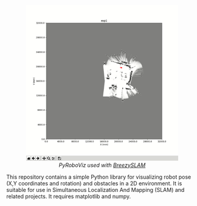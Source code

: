 <p align="center"> 
<img src="roboviz.gif" width=400> 
<br>
<i>PyRoboViz used with <a href="https://github.com/simondlevy/BreezySLAM">BreezySLAM</a></i>
</p>

This repository contains a simple Python library for visualizing robot pose (X,Y coordinates and
rotation) and obstacles in a 2D environment.  It is suitable for use in
Simultaneous Localization And Mapping (SLAM) and related projects.  It requires
matplotlib and numpy. 
